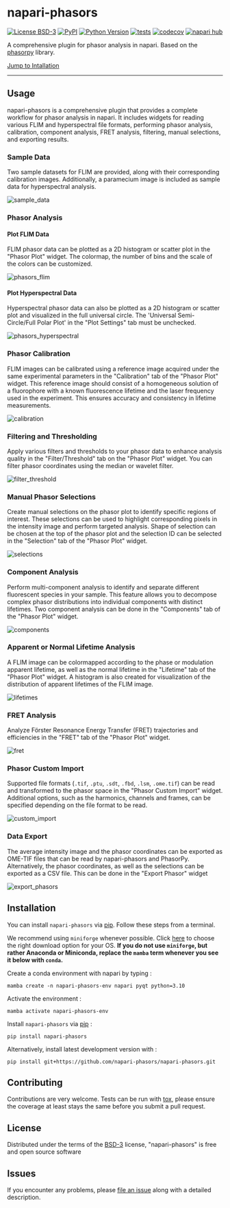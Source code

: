 # napari-phasors

[![License BSD-3](https://img.shields.io/pypi/l/napari-phasors.svg?color=green)](https://github.com/napari-phasors/napari-phasors/raw/main/LICENSE)
[![PyPI](https://img.shields.io/pypi/v/napari-phasors.svg?color=green)](https://pypi.org/project/napari-phasors)
[![Python Version](https://img.shields.io/pypi/pyversions/napari-phasors.svg?color=green)](https://python.org)
[![tests](https://github.com/napari-phasors/napari-phasors/workflows/tests/badge.svg)](https://github.com/napari-phasors/napari-phasors/actions)
[![codecov](https://codecov.io/gh/napari-phasors/napari-phasors/branch/main/graph/badge.svg)](https://codecov.io/gh/napari-phasors/napari-phasors)
[![napari hub](https://img.shields.io/endpoint?url=https://api.napari-hub.org/shields/napari-phasors)](https://napari-hub.org/plugins/napari-phasors)

A comprehensive plugin for phasor analysis in napari. Based on the 
[phasorpy](https://www.phasorpy.org/) library.

[Jump to Intallation](#installation)

----------------------------------

## Usage

napari-phasors is a comprehensive plugin that provides a complete workflow 
for phasor analysis in napari. It includes widgets for reading various FLIM 
and hyperspectral file formats, performing phasor analysis, calibration, 
component analysis, FRET analysis, filtering, manual selections, and 
exporting results.

### Sample Data

Two sample datasets for FLIM are provided, along with their corresponding 
calibration images. Additionally, a paramecium image is included as sample 
data for hyperspectral analysis.

![sample_data](https://github.com/napari-phasors/napari-phasors-data/raw/main/gifs/samples.gif)

### Phasor Analysis

#### Plot FLIM Data

FLIM phasor data can be plotted as a 2D histogram or scatter plot in the
"Phasor Plot" widget. The colormap, the number of bins and the scale of the 
colors can be customized.

![phasors_flim](https://github.com/napari-phasors/napari-phasors-data/raw/main/gifs/flim%20plot.gif)

#### Plot Hyperspectral Data

Hyperspectral phasor data can also be plotted as a 2D histogram or scatter 
plot and visualized in the full universal circle. The 
'Universal Semi-Circle/Full Polar Plot' in the "Plot Settings" tab must be
unchecked.

![phasors_hyperspectral](https://github.com/napari-phasors/napari-phasors-data/raw/main/gifs/hsi%20plot.gif)

### Phasor Calibration

FLIM images can be calibrated using a reference image acquired under the same 
experimental parameters in the "Calibration" tab of the "Phasor Plot" widget. 
This reference image should consist of a homogeneous solution of a fluorophore
with a known fluorescence lifetime and the laser frequency used in the 
experiment. This ensures accuracy and consistency in lifetime measurements.

![calibration](https://github.com/napari-phasors/napari-phasors-data/raw/main/gifs/calibration.gif)

### Filtering and Thresholding

Apply various filters and thresholds to your phasor data to enhance analysis 
quality in the "Filter/Threshold" tab on the "Phasor Plot" widget. You can 
filter phasor coordinates using the median or wavelet filter.

![filter_threshold](https://github.com/napari-phasors/napari-phasors-data/raw/main/gifs/filter%20threshold.gif)

### Manual Phasor Selections

Create manual selections on the phasor plot to identify specific regions of 
interest. These selections can be used to highlight corresponding pixels in 
the intensity image and perform targeted analysis. Shape of selection can be
chosen at the top of the phasor plot and the selection ID can be selected in
the "Selection" tab of the "Phasor Plot" widget.

![selections](https://github.com/napari-phasors/napari-phasors-data/raw/main/gifs/selections.gif)


### Component Analysis

Perform multi-component analysis to identify and separate different 
fluorescent species in your sample. This feature allows you to decompose 
complex phasor distributions into individual components with distinct 
lifetimes. Two component analysis can be done in the "Components" tab of the
"Phasor Plot" widget.

![components](https://github.com/napari-phasors/napari-phasors-data/raw/main/gifs/components.gif)

### Apparent or Normal Lifetime Analysis

A FLIM image can be colormapped according to the phase or modulation apparent 
lifetime, as well as the normal lifetime in the "Lifetime" tab of the "Phasor 
Plot" widget. A histogram is also created for visualization of the distribution
of apparent lifetimes of the FLIM image.

![lifetimes](https://github.com/napari-phasors/napari-phasors-data/raw/main/gifs/lifetime.gif)

### FRET Analysis

Analyze Förster Resonance Energy Transfer (FRET) trajectories and efficiencies
in the "FRET" tab of the "Phasor Plot" widget.

![fret](https://github.com/napari-phasors/napari-phasors-data/raw/main/gifs/fret.gif)


### Phasor Custom Import

Supported file formats (`.tif`, `.ptu`, `.sdt`, `.fbd`, `.lsm`, `.ome.tif`) 
can be read and transformed to the phasor space in the "Phasor Custom Import" widget.
Additional options, such as the harmonics, channels and frames, can be 
specified depending on the file format to be read.

![custom_import](https://github.com/napari-phasors/napari-phasors-data/raw/main/gifs/import.gif)

### Data Export

The average intensity image and the phasor coordinates can be exported as 
OME-TIF files that can be read by napari-phasors and PhasorPy. Alternatively, 
the phasor coordinates, as well as the selections can be exported 
as a CSV file. This can be done in the "Export Phasor" widget

![export_phasors](https://github.com/napari-phasors/napari-phasors-data/raw/main/gifs/export.gif)

## Installation

You can install `napari-phasors` via [pip]. Follow these steps from a 
terminal.

We recommend using `miniforge` whenever possible. Click 
[here](https://github.com/conda-forge/miniforge?tab=readme-ov-file#miniforge) 
to choose the right download option for your OS.
**If you do not use `miniforge`, but rather Anaconda or Miniconda, replace 
the `mamba` term whenever you see it below with `conda`.**

Create a conda environment with napari by typing :

    mamba create -n napari-phasors-env napari pyqt python=3.10
    
Activate the environment :

    mamba activate napari-phasors-env

Install `napari-phasors` via [pip] :

    pip install napari-phasors

Alternatively, install latest development version with :

    pip install git+https://github.com/napari-phasors/napari-phasors.git

## Contributing

Contributions are very welcome. Tests can be run with [tox], please ensure
the coverage at least stays the same before you submit a pull request.

## License

Distributed under the terms of the [BSD-3] license,
"napari-phasors" is free and open source software

## Issues

If you encounter any problems, please [file an issue] along with a detailed 
description.

[napari]: https://github.com/napari/napari
[Cookiecutter]: https://github.com/audreyr/cookiecutter
[@napari]: https://github.com/napari
[MIT]: http://opensource.org/licenses/MIT
[BSD-3]: http://opensource.org/licenses/BSD-3-Clause
[GNU GPL v3.0]: http://www.gnu.org/licenses/gpl-3.0.txt
[GNU LGPL v3.0]: http://www.gnu.org/licenses/lgpl-3.0.txt
[Apache Software License 2.0]: http://www.apache.org/licenses/LICENSE-2.0
[Mozilla Public License 2.0]: https://www.mozilla.org/media/MPL/2.0/index.txt
[cookiecutter-napari-plugin]: https://github.com/napari/cookiecutter-napari-plugin

[file an issue]: https://github.com/napari-phasors/napari-phasors/issues

[napari]: https://github.com/napari/napari
[tox]: https://tox.readthedocs.io/en/latest/
[pip]: https://pypi.org/project/pip/
[PyPI]: https://pypi.org/